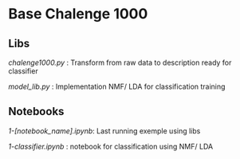# Base Chalenge 1000

## Libs

*chalenge1000.py* : 
Transform from raw data to description ready for classifier

*model_lib.py* : 
Implementation NMF/ LDA for classification training


## Notebooks

*1-[notebook_name].ipynb*:
Last running exemple using libs

*1-classifier.ipynb* : notebook for classification using NMF/ LDA

